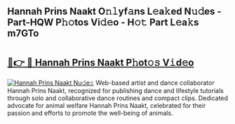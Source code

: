 ## Hannah Prins Naakt O𝚗𝚕yf𝚊ns L𝚎a𝚔ed N𝚞𝚍es - Part-HQW P𝚑𝚘tos Vi𝚍𝚎o - H𝚘𝚝 Part L𝚎a𝚔s m7GTo

# <h2><a href="http://kf35tfc.oniu.top/?m=Hannah+Prins+Naakt">🔗👉 🔴 Hannah Prins Naakt P𝚑ot𝚘𝚜 V𝚒d𝚎o</a></h2>

[![Hannah Prins Naakt Nu𝚍e𝚜](https://i.imgur.com/0qMVB7G.gif)](http://kf35tfc.oniu.top/?m=Hannah+Prins+Naakt)
Web-based artist and dance collaborator Hannah Prins Naakt, recognized for publishing dance and lifestyle tutorials through solo and collaborative dance routines and compact clips. Dedicated advocate for animal welfare Hannah Prins Naakt, celebrated for their passion and efforts to promote the well-being of animals.  
